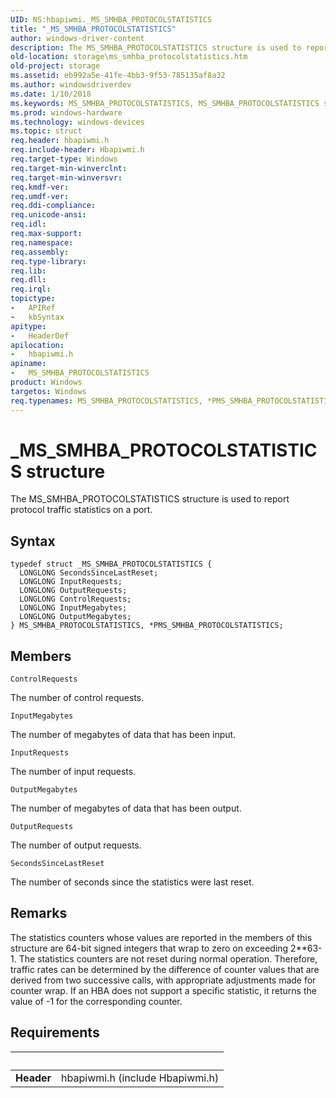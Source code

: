 ```yaml
---
UID: NS:hbapiwmi._MS_SMHBA_PROTOCOLSTATISTICS
title: "_MS_SMHBA_PROTOCOLSTATISTICS"
author: windows-driver-content
description: The MS_SMHBA_PROTOCOLSTATISTICS structure is used to report protocol traffic statistics on a port.
old-location: storage\ms_smhba_protocolstatistics.htm
old-project: storage
ms.assetid: eb992a5e-41fe-4bb3-9f53-785135af8a32
ms.author: windowsdriverdev
ms.date: 1/10/2018
ms.keywords: MS_SMHBA_PROTOCOLSTATISTICS, MS_SMHBA_PROTOCOLSTATISTICS structure [Storage Devices], _MS_SMHBA_PROTOCOLSTATISTICS, PMS_SMHBA_PROTOCOLSTATISTICS structure pointer [Storage Devices], structs-Fibre_c49fbe22-4575-4738-810b-c9b53d5cc40c.xml, storage.ms_smhba_protocolstatistics, *PMS_SMHBA_PROTOCOLSTATISTICS, PMS_SMHBA_PROTOCOLSTATISTICS, hbapiwmi/PMS_SMHBA_PROTOCOLSTATISTICS, hbapiwmi/MS_SMHBA_PROTOCOLSTATISTICS
ms.prod: windows-hardware
ms.technology: windows-devices
ms.topic: struct
req.header: hbapiwmi.h
req.include-header: Hbapiwmi.h
req.target-type: Windows
req.target-min-winverclnt: 
req.target-min-winversvr: 
req.kmdf-ver: 
req.umdf-ver: 
req.ddi-compliance: 
req.unicode-ansi: 
req.idl: 
req.max-support: 
req.namespace: 
req.assembly: 
req.type-library: 
req.lib: 
req.dll: 
req.irql: 
topictype:
-	APIRef
-	kbSyntax
apitype:
-	HeaderDef
apilocation:
-	hbapiwmi.h
apiname:
-	MS_SMHBA_PROTOCOLSTATISTICS
product: Windows
targetos: Windows
req.typenames: MS_SMHBA_PROTOCOLSTATISTICS, *PMS_SMHBA_PROTOCOLSTATISTICS
---
```


# _MS_SMHBA_PROTOCOLSTATISTICS structure
The MS_SMHBA_PROTOCOLSTATISTICS structure is used to report protocol traffic statistics on a port.

## Syntax
````
typedef struct _MS_SMHBA_PROTOCOLSTATISTICS {
  LONGLONG SecondsSinceLastReset;
  LONGLONG InputRequests;
  LONGLONG OutputRequests;
  LONGLONG ControlRequests;
  LONGLONG InputMegabytes;
  LONGLONG OutputMegabytes;
} MS_SMHBA_PROTOCOLSTATISTICS, *PMS_SMHBA_PROTOCOLSTATISTICS;
````

## Members


`ControlRequests`

The number of control requests.

`InputMegabytes`

The number of megabytes of data that has been input.

`InputRequests`

The number of input requests.

`OutputMegabytes`

The number of megabytes of data that has been output.

`OutputRequests`

The number of output requests.

`SecondsSinceLastReset`

The number of seconds since the statistics were last reset.

## Remarks
The statistics counters whose values are reported in the members of this structure are 64-bit signed integers that wrap to zero on exceeding 2**63-1. The statistics counters are not reset during normal operation. Therefore, traffic rates can be determined by the difference of counter values that are derived from two successive calls, with appropriate adjustments made for counter wrap. If an HBA does not support a specific statistic, it returns the value of -1 for the corresponding counter.

## Requirements
| &nbsp; | &nbsp; |
| ---- |:---- |
| **Header** | hbapiwmi.h (include Hbapiwmi.h) |